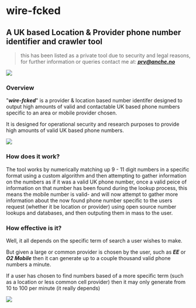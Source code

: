 # wire-fcked
## A UK based Location & Provider phone number identifier and crawler tool
> this has been listed as a private tool due to security and legal reasons, for further information or queries contact me at: ***prv@anche.no***


![](https://i.ibb.co/t8L8jrX/banner.png)

### Overview

"***wire-fcked***" is a provider & location based number identifer designed to output high amounts of valid and contactable UK based phone numbers specific to an area or mobile provider chosen.

It is designed for operational security and research purposes to provide high amounts of valid UK based phone numbers.


![](https://i.ibb.co/YX0wD4X/sc1.png)

### How does it work?

The tool works by numerically matching up 9 - 11 digit numbers in a specific format using a custom algorithm and then attempting to gather information on the numbers as if it was a valid UK phone number, once a valid peice of information on that number has been found during the lookup process, this means the mobile number is valid- and will now attempt to gather more information about the now found phone number specific to the users request (whether it be location or provider) using open source number lookups and databases, and then outputing them in mass to the user.

### How effective is it?

Well, it all depends on the specific term of search a user wishes to make.

But given a large or common provider is chosen by the user, such as ***EE*** or ***O2 Mobile*** then it can generate up to a couple thousand valid phone numbers a minute.

If a user has chosen to find numbers based of a more specific term (such as a location or less common cell provider) then it may only generate from 10 to 100 per minute (it really depends)

![](https://i.ibb.co/DKpZrJS/sc2.png)







